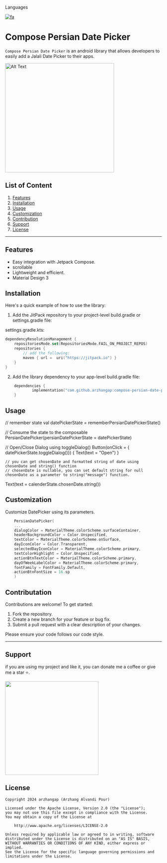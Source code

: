 Languages

[![fa](https://img.shields.io/badge/lang-farsi-green.svg)](https://github.com/arzhangap/compose-persian-date-picker/blob/master/README.fa.md)  
# Compose Persian Date Picker

`Compose Persian Date Picker` is an android library that allows developers to easily add a Jalali Date Picker to their apps.

<img src="https://github.com/user-attachments/assets/e7fcb14b-a40b-46b5-98cb-69921f16967e" alt="Alt Text" width="350" />

## List of Content
1. [Features](#features)
2. [Installation](#installation)
3. [Usage](#usage)
4. [Customization](#customization)
5. [Contribution](#contribution)
6. [Support](#support)
7. [License](#license)

---
## Features
- Easy integration with Jetpack Compose.
- scrollable
- Lightweight and efficient.
- Material Design 3

## Installation

Here's a quick example of how to use the library:

1. Add the JitPack repository to your project-level build.gradle or settings.gradle file:

settings.gradle.kts:
```kts
dependencyResolutionManagement {
    repositoriesMode.set(RepositoriesMode.FAIL_ON_PROJECT_REPOS)
    repositories {
        // add the following:
        maven { url =  uri("https://jitpack.io") }
    }
}
```

2. Add the library dependency to your app-level build.gradle file:

```kts
    dependencies {
            implementation("com.github.arzhangap:compose-persian-date-picker:1.0.0")
    } 
```

## Usage
   // remember state
   val datePickerState = rememberPersianDatePickerState()

   // Consume the state to the composable
   PersianDatePicker(persianDatePickerState = datePickerState)

  // Open/Close Dialog using toggleDialog()
  Button(onClick = { datePickerState.toggleDialog()}) {
        Text(text = "Open")
  }
  
    // you can get chosenDate and formatted string of date using chosenDate and string() function
    // chosenDate is nullable, you can set default string for null chosenDate as a parameter to string("message") function.
   Text(text = calenderState.chosenDate.string())


## Customization
Customize DatePicker using its parameters.
``` kotlin
    PersianDatePicker(
    ...
    dialogColor = MaterialTheme.colorScheme.surfaceContainer,
    headerBackgroundColor = Color.Unspecified,
    textColor = MaterialTheme.colorScheme.onSurface,
    dayIconColor = Color.Transparent,
    selectedDayIconColor = MaterialTheme.colorScheme.primary,
    textColorHighlight = Color.Unspecified,
    actionBtnTextColor = MaterialTheme.colorScheme.primary,
    dayOfWeekLabelColor = MaterialTheme.colorScheme.primary,
    fontFamily = FontFamily.Default,
    actionBtnFontSize = 16.sp
    )
```

## Contributation
Contributions are welcome! To get started:

1. Fork the repository.
2. Create a new branch for your feature or bug fix.
3. Submit a pull request with a clear description of your changes.

Please ensure your code follows our code style.

---

## Support
if you are using my project and like it, you can donate me a coffee or give me a star ⭐.

<a href="https://www.coffeebede.com/arzhangap">
    <img class="img-fluid" src="https://coffeebede.ir/DashboardTemplateV2/app-assets/images/banner/default-yellow.svg" width="300" />
</a>

## License

```
Copyright 2024 arzhangap (Arzhang Alvandi Pour)

Licensed under the Apache License, Version 2.0 (the "License");
you may not use this file except in compliance with the License.
You may obtain a copy of the License at

    http://www.apache.org/licenses/LICENSE-2.0

Unless required by applicable law or agreed to in writing, software
distributed under the License is distributed on an "AS IS" BASIS,
WITHOUT WARRANTIES OR CONDITIONS OF ANY KIND, either express or implied.
See the License for the specific language governing permissions and
limitations under the License.
```

